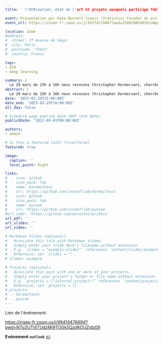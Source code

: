 ```yaml
---
title: ' \"OCRisation, état de l'art et projets auxquels participe Teklia\" par Christopher Kermorvant'

event: Présentation par Kate Burnett-Isaacs (Statistics Canada) du projet de documentation ouverte
event_url: https://insee-fr.zoom.us/j/99374135087?pwd=Z200ZDBYd01UcnNpdnc2RkFWd3FYQT09

location: Zoom
#address:
#  street: 77 Avenue de Ségur
#  city: Paris
#  postcode: '75015'
#  country: France

tags:
- OCR
- deep learning

summary: |
  Le 29 mars de 15h à 16h nous recevons Christopher Kermorvant, chercheur spécialisé en OCRisation et fondateur de Teklia. Il nous fera un état de l'art de l'OCRisation puis nous parlera des projets qu'il a pu mener avec Teklia comme son projet actuel d'OCRisation de vieux recensements avec l'INED.
abstract: |
  Le 29 mars de 15h à 16h nous recevons Christopher Kermorvant, chercheur spécialisé en OCRisation et fondateur de Teklia. Il nous fera un état de l'art de l'OCRisation puis nous parlera des projets qu'il a pu mener avec Teklia comme son projet actuel d'OCRisation de vieux recensements avec l'INED.
date: '2023-03-29T15:00:00Z'
date_end: '2023-03-29T16:00:00Z'
all_day: false

# Schedule page publish date (NOT talk date).
publishDate: '2022-09-01T00:00:00Z'

authors:
- admin

# Is this a featured talk? (true/false)
featured: true

image:
  caption: ''
  focal_point: Right

links:
#  - icon: github
#    icon_pack: fab
#    name: Doremifasol
#    url: https://github.com/inseefrlab/doremifasol
#  - icon: github
#    icon_pack: fab
#    name: pynsee
#    url: https://github.com/inseefrlab/pynsee
#url_code: 'https://github.com/eurostat/gridviz'
url_pdf: ''
url_slides: ''
url_video: ''

# Markdown Slides (optional).
#   Associate this talk with Markdown slides.
#   Simply enter your slide deck's filename without extension.
#   E.g. `slides = "example-slides"` references `content/slides/example-slides.md`.
#   Otherwise, set `slides = ""`.
# slides: example

# Projects (optional).
#   Associate this post with one or more of your projects.
#   Simply enter your project's folder or file name without extension.
#   E.g. `projects = ["internal-project"]` references `content/project/deep-learning/index.md`.
#   Otherwise, set `projects = []`.
# projects:
#  - doremifasol
#  - pynsee
---
```


Lien de l'événement:

https://insee-fr.zoom.us/j/99414476694?pwd=NTg2UTl4TUdzMi9TOGk5QzdKOUZjdz09

__Evénement `outlook`__ [ici](https://minio.lab.sspcloud.fr/lgaliana/ssphub/files/event_carpentries_2023/ocrisation.ics)






